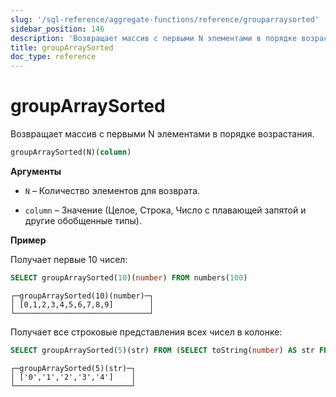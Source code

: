 ```yaml
---
slug: '/sql-reference/aggregate-functions/reference/grouparraysorted'
sidebar_position: 146
description: 'Возвращает массив с первыми N элементами в порядке возрастания.'
title: groupArraySorted
doc_type: reference
---
```

# groupArraySorted

Возвращает массив с первыми N элементами в порядке возрастания.

```sql
groupArraySorted(N)(column)
```

**Аргументы**

- `N` – Количество элементов для возврата.

- `column` – Значение (Целое, Строка, Число с плавающей запятой и другие обобщенные типы).

**Пример**

Получает первые 10 чисел:

```sql
SELECT groupArraySorted(10)(number) FROM numbers(100)
```

```text
┌─groupArraySorted(10)(number)─┐
│ [0,1,2,3,4,5,6,7,8,9]        │
└──────────────────────────────┘
```

Получает все строковые представления всех чисел в колонке:

```sql
SELECT groupArraySorted(5)(str) FROM (SELECT toString(number) AS str FROM numbers(5));
```

```text
┌─groupArraySorted(5)(str)─┐
│ ['0','1','2','3','4']    │
└──────────────────────────┘
```
